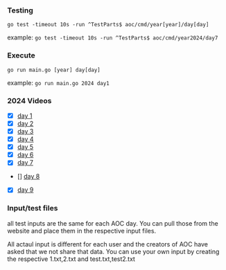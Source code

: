 ### Testing
`go test -timeout 10s -run ^TestParts$ aoc/cmd/year[year]/day[day]`

example: `go test -timeout 10s -run ^TestParts$ aoc/cmd/year2024/day7`

### Execute 

`go run main.go [year] day[day]`

example: `go run main.go 2024 day1`

### 2024 Videos
- [x] [day 1](https://youtube.com/live/UlF4M-3Hl5I)
- [x] [day 2](https://youtube.com/live/ApUneegC-fA)
- [x] [day 3](https://youtube.com/live/WA8wsAWdOCk)
- [x] [day 4](https://youtube.com/live/_COQcimvzlM)
- [x] [day 5](https://youtube.com/live/6Axq4WqWYWY)
- [x] [day 6](https://youtube.com/live/q0eMajIoqos)
- [x] [day 7](https://youtube.com/live/hY6XBihfJXs)
- [] [day 8](null)
- [x] [day 9](https://studio.youtube.com/video/0FFQMkYZQxY/edit)

### Input/test files
all test inputs are the same for each AOC day. You can pull those from the website and place them in the respective input files.

All actaul input is different for each user and the creators of AOC have asked that we not share that data. You can use your own input by creating the respective 1.txt,2.txt and test.txt,test2.txt